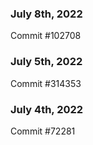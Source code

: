 ### July 8th, 2022

Commit #102708

### July 5th, 2022

Commit #314353


### July 4th, 2022

Commit #72281
